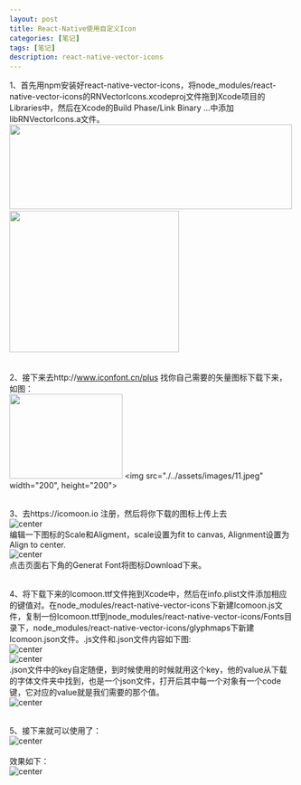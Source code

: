 ```yaml
---
layout: post
title: React-Native使用自定义Icon
categories: [笔记]
tags: [笔记]
description: react-native-vector-icons
---
```


1、首先用npm安装好react-native-vector-icons，将node_modules/react-native-vector-icons的RNVectorIcons.xcodeproj文件拖到Xcode项目的Libraries中，然后在Xcode的Build Phase/Link Binary ...中添加libRNVectorIcons.a文件。<br/>
<img src="http://maximuum.com/assets/images/8.jpeg"     width="500" height="150"><br/>
<img src="http://maximuum.com/assets/images/9.jpeg"     width="300" height="250"><br/><br/>

2、接下来去http://www.iconfont.cn/plus 找你自己需要的矢量图标下载下来，如图：<br/>
<img src="http://maximuum.com/assets/images/10.jpeg" width="200" height="150">  <img src="./../assets/images/11.jpeg" width="200", height="200"><br/><br/>

3、去https://icomoon.io 注册，然后将你下载的图标上传上去<br/>
<img src="http://maximuum.com/assets/images/12.jpeg" width="200" height="150"  alt="center"><br/>
编辑一下图标的Scale和Aligment，scale设置为fit to canvas, Alignment设置为Align to center.<br/>
<img src="http://maximuum.com/assets/images/13.jpeg" width="250" height="150"  alt="center"><br/>
点击页面右下角的Generat Font将图标Download下来。<br/><br/>

4、将下载下来的Icomoon.ttf文件拖到Xcode中，然后在info.plist文件添加相应的键值对。在node_modules/react-native-vector-icons下新建Icomoon.js文件，复制一份Icomoon.ttf到node_modules/react-native-vector-icons/Fonts目录下，node_modules/react-native-vector-icons/glyphmaps下新建Icomoon.json文件。.js文件和.json文件内容如下图:<br/>
<img src="http://maximuum.com/assets/images/14.jpeg" width="450" height="210" alt="center"><br/>
<img src="http://maximuum.com/assets/images/15.jpeg" width="450" height="210" alt="center"><br/>
.json文件中的key自定随便，到时候使用的时候就用这个key，他的value从下载的字体文件夹中找到，也是一个json文件，打开后其中每一个对象有一个code键，它对应的value就是我们需要的那个值。<br/>
<img src="http://maximuum.com/assets/images/16.jpeg" width="300" height="200" alt="center"><br/><br/>

5、接下来就可以使用了：<br/>
<img src="http://maximuum.com/assets/images/17.jpeg" width="800" height="500" alt="center"><br/><br/>
效果如下：<br/>
<img src="http://maximuum.com/assets/images/18.png" width="375" height="667" alt="center"><br/><br/>